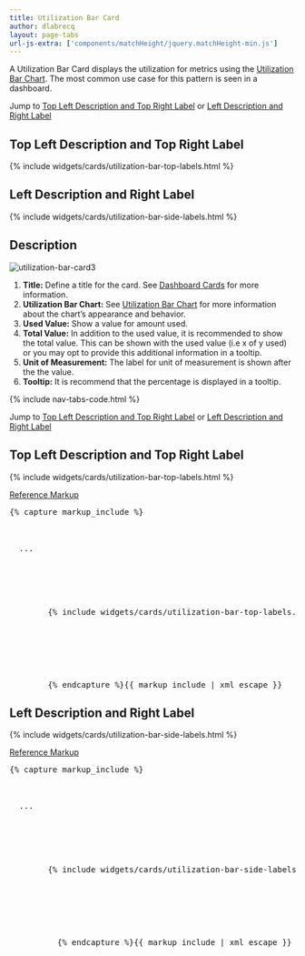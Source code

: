 ```yaml
---
title: Utilization Bar Card
author: dlabrecq
layout: page-tabs
url-js-extra: ['components/matchHeight/jquery.matchHeight-min.js']
---
```

<div class="tab-content">
  <div role="tabpanel" class="tab-pane active" id="overview">
    <p>A Utilization Bar Card displays the utilization for metrics using the <a href="{{site.baseurl}}pattern-library/data-visualization/utilization-bar-chart">Utilization Bar Chart</a>.  The most common use case for this pattern is seen in a dashboard.</p>
    <p>Jump to <a href="#example-overview-1">Top Left Description and Top Right Label</a> or <a href="#example-overview-2">Left Description and Right Label</a></p>
    <h2 id="example-overview-1">Top Left Description and Top Right Label</h2>
    <div class="example-bg">
      <div class="row">
        <div class="example-pf col-md-7">
          <div class="cards-pf">
            <div class="container-fluid container-cards-pf">
              <div class="row-cards-pf">
                <div>
                {% include widgets/cards/utilization-bar-top-labels.html  %}
                </div>
              </div>
            </div>
          </div>
        </div>
      </div>
    </div>
    <h2 id="example-overview-2">Left Description and Right Label</h2>
    <div class="example-bg">
      <div class="row">
        <div class="example-pf col-md-7">
          <div class="cards-pf">
            <div class="container-fluid container-cards-pf">
              <div class="row-cards-pf">
                {% include widgets/cards/utilization-bar-side-labels.html  %}
              </div>
            </div>
          </div>
        </div>
      </div>
    </div>
  </div>
  <div role="tabpanel" class="tab-pane" id="design">
    <h2>Description</h2>
    <div class="row">
      <div class="col-md-7 col-lg-5">
        <img src="{{site.baseurl}}assets/img/utilization-bar-card3.png" alt="utilization-bar-card3"/>
      </div>
      <div class="col-md-5 col-lg-7">
        <ol>
          <li><b>Title:</b> Define a title for the card. See <a href="{{ site.baseurl}}pattern-library/dashboard/dashboard-card">Dashboard Cards</a> for more information.</li>
          <li><b>Utilization Bar Chart:</b> See <a href="{{ site.baseurl}}pattern-library/data-visualization/utilization-bar-chart/">Utilization Bar Chart</a> for more information about the chart’s appearance and behavior.</li>
          <li><b>Used Value:</b> Show a value for amount used.</li>
          <li><b>Total Value:</b> In addition to the used value, it is recommended to show the total value. This can be shown with the used value (i.e x of y used) or you may opt to provide this additional information in a tooltip.</li>
          <li><b>Unit of Measurement:</b> The label for unit of measurement is shown after the the value.</li>
          <li><b>Tooltip:</b> It is recommend that the percentage is displayed in a tooltip.</li>
        </ol>
      </div>
    </div>
  </div>
  <div role="tabpanel" class="tab-pane" id="code">
    {% include nav-tabs-code.html %}
    <div class="tab-content">
      <div role="tabpanel" class="tab-pane nested active" id="html-css">
        <p>Jump to <a href="#example-code-1">Top Left Description and Top Right Label</a> or <a href="#example-code-2">Left Description and Right Label</a></p>
        <h2 id="example-code-1">Top Left Description and Top Right Label</h2>
        <div class="example-bg">
          <div class="row">
            <div class="example-pf col-md-7">
              <div class="cards-pf">
                <div class="container-fluid container-cards-pf">
                  <div class="row-cards-pf">
                    <div>
                      {% include widgets/cards/utilization-bar-top-labels.html  %}
                    </div>
                  </div>
                </div>
              </div>
            </div>
          </div>
        </div>
        <p class="reference-markup"><a class="collapse-toggle" data-toggle="collapse" aria-expanded="true" aria-controls="markup-1" href="#markup-1">Reference Markup</a></p>
        <div class="collapse in" id="markup-1">
          <pre class="prettyprint">{% capture markup_include %}
<script src="components/c3/c3.min.js"></script>
<script src="components/d3/d3.min.js"></script>
<body class="cards-pf">
  ...
  <div class="container-fluid container-cards-pf">
    <div class="row row-cards-pf">
      <div class="col-xs-6 col-sm-4 col-md-4">
        {% include widgets/cards/utilization-bar-top-labels.html %}
      </div>
    </div><!-- /row -->
  </div><!-- /container -->
</body>
        {% endcapture %}{{ markup_include | xml_escape }}</pre>
        </div>
        <h2 id="example-code-2">Left Description and Right Label</h2>
        <div class="example-bg">
          <div class="row">
            <div class="example-pf col-md-7">
              <div class="cards-pf">
                <div class="container-fluid container-cards-pf">
                  <div class="row-cards-pf">
                    <div>
                      {% include widgets/cards/utilization-bar-side-labels.html  %}
                    </div>
                  </div>
                </div>
              </div>
            </div>
          </div>
        </div>
        <p class="reference-markup"><a class="collapse-toggle" data-toggle="collapse" aria-expanded="true" aria-controls="markup-2" href="#markup-2">Reference Markup</a></p>
        <div class="collapse in" id="markup-2">
          <pre class="prettyprint">{% capture markup_include %}
<script src="components/c3/c3.min.js"></script>
<script src="components/d3/d3.min.js"></script>
<body class="cards-pf">
  ...
  <div class="container-fluid container-cards-pf">
    <div class="row row-cards-pf">
      <div class="col-xs-6 col-sm-4 col-md-4">
        {% include widgets/cards/utilization-bar-side-labels.html %}
      </div>
    </div><!-- /row -->
  </div><!-- /container -->
</body>
          {% endcapture %}{{ markup_include | xml_escape }}</pre>
        </div>
      </div>
      <div role="tabpanel" class="tab-pane nested" id="angular">
        <div ng-app="docsApp" ng-controller="DocsController" class="content">
          <div ng-include src="'/components/angular-patternfly/dist/docs/partials/api/patternfly.card.directive.pfCard - Utilization.html'"></div>
        </div>
      </div>
    </div>
  </div>
</div>
